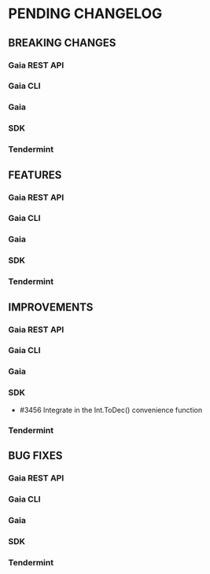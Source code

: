 # PENDING CHANGELOG

<!----------------------------- BREAKING CHANGES ----------------------------->

## BREAKING CHANGES

### Gaia REST API

### Gaia CLI

### Gaia

### SDK

### Tendermint

<!--------------------------------- FEATURES --------------------------------->

## FEATURES

### Gaia REST API

### Gaia CLI

### Gaia

### SDK

### Tendermint

<!------------------------------- IMPROVEMENTS ------------------------------->

## IMPROVEMENTS

### Gaia REST API

### Gaia CLI

### Gaia

### SDK
 - \#3456 Integrate in the Int.ToDec() convenience function

### Tendermint

<!--------------------------------- BUG FIXES -------------------------------->

## BUG FIXES

### Gaia REST API

### Gaia CLI

### Gaia

### SDK

### Tendermint
